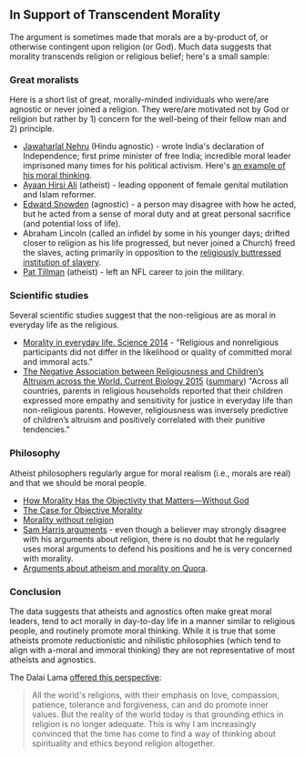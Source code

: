 ## In Support of Transcendent Morality

The argument is sometimes made that morals are a by-product of, or otherwise contingent upon religion (or God).  Much data suggests that morality transcends religion or religious belief; here's a small sample:

### Great moralists

Here is a short list of great, morally-minded individuals who were/are agnostic or never joined a religion.  They were/are motivated not by God or religion but rather by 1) concern for the well-being of their fellow man and 2) principle.

* [Jawaharlal Nehru](https://en.wikipedia.org/wiki/Jawaharlal_Nehru) (Hindu agnostic) - wrote India's declaration of Independence; first prime minister of free India; incredible moral leader imprisoned many times for his political activism. Here's [an example of his moral thinking](http://archive.wilsonquarterly.com/in-essence/nehrus-model-morality).
* [Ayaan Hirsi Ali](https://en.wikipedia.org/wiki/Ayaan_Hirsi_Ali) (atheist) - leading opponent of female genital mutilation and Islam reformer.
* [Edward Snowden](https://en.wikipedia.org/wiki/Edward_Snowden) (agnostic) - a person may disagree with how he acted, but he acted from a sense of moral duty and at great personal sacrifice (and potential loss of life).
* Abraham Lincoln (called an infidel by some in his younger days; drifted closer to religion as his life progressed, but never joined a Church) freed the slaves, acting primarily in opposition to the [religiously buttressed institution of slavery](http://www.religioustolerance.org/chr_slav1.htm).
* [Pat Tillman](https://en.wikipedia.org/wiki/Pat_Tillman) (atheist) - left an NFL career to join the military.

### Scientific studies

Several scientific studies suggest that the non-religious are as moral in everyday life as the religious.

* [Morality in everyday life. Science 2014](http://science.sciencemag.org/content/345/6202/1340) - "Religious and nonreligious participants did not differ in the likelihood or quality of committed moral and immoral acts."
* [The Negative Association between Religiousness and Children’s Altruism across the World. Current Biology 2015](http://www.cell.com/current-biology/abstract/S0960-9822%2815%2901167-7) ([summary](http://www.sciencemag.org/news/2015/11/nonreligious-children-are-more-generous)) "Across all countries, parents in religious households reported that their children expressed more empathy and sensitivity for justice in everyday life than non-religious parents. However, religiousness was inversely predictive of children’s altruism and positively correlated with their punitive tendencies."

### Philosophy

Atheist philosophers regularly argue for moral realism (i.e., morals are real) and that we should be moral people.

* [How Morality Has the Objectivity that Matters—Without God](https://www.secularhumanism.org/index.php/articles/5640)
* [The Case for Objective Morality](http://www.strongatheism.net/library/philosophy/case_for_objective_morality/
)
* [Morality without religion](http://www.qcc.cuny.edu/SocialSciences/ppecorino/INTRO_TEXT/Chapter%208%20Ethics/Reading-Morality-without-Religion.htm)
* [Sam Harris arguments](https://www.youtube.com/watch?v=9CvCyMeAH8I) - even though a believer may strongly disagree with his arguments about religion, there is no doubt that he regularly uses moral arguments to defend his positions and he is very concerned with morality.
* [Arguments about atheism and morality on Quora](https://www.quora.com/Why-do-atheists-believe-in-morality-Why-does-it-even-matter-to-them/answer/Kris-Johnson-13?srid=uJIq).

### Conclusion

The data suggests that atheists and agnostics often make great moral leaders, tend to act morally in day-to-day life in a manner similar to religious people, and routinely promote moral thinking.  While it is true that some atheists promote reductionistic and nihilistic philosophies (which tend to align with a-moral and immoral thinking) they are not representative of most atheists and agnostics.

The Dalai Lama [offered this perspective](http://www.huffingtonpost.com/jason-derr/beyond-religion-altogether-religious-notes-on-dalai-lama-post-religious-ethics_b_1885346.html):

> All the world's religions, with their emphasis on love, compassion, patience, tolerance and forgiveness, can and do promote inner values. But the reality of the world today is that grounding ethics in religion is no longer adequate. This is why I am increasingly convinced that the time has come to find a way of thinking about spirituality and ethics beyond religion altogether.
